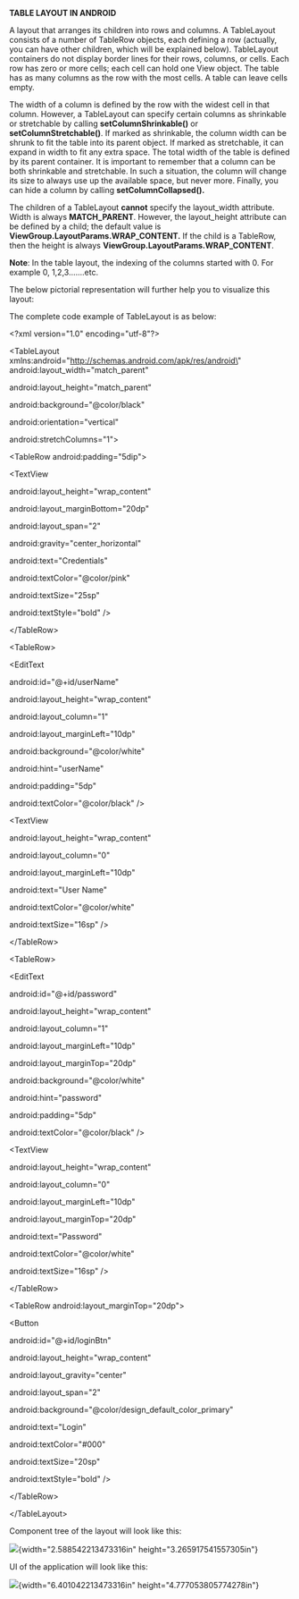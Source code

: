 **TABLE LAYOUT IN ANDROID**

A layout that arranges its children into rows and columns. A TableLayout
consists of a number of TableRow objects, each defining a row (actually,
you can have other children, which will be explained below). TableLayout
containers do not display border lines for their rows, columns, or
cells. Each row has zero or more cells; each cell can hold one View
object. The table has as many columns as the row with the most cells. A
table can leave cells empty.

The width of a column is defined by the row with the widest cell in that
column. However, a TableLayout can specify certain columns as shrinkable
or stretchable by calling **setColumnShrinkable()** or
**setColumnStretchable()**. If marked as shrinkable, the column width
can be shrunk to fit the table into its parent object. If marked as
stretchable, it can expand in width to fit any extra space. The total
width of the table is defined by its parent container. It is important
to remember that a column can be both shrinkable and stretchable. In
such a situation, the column will change its size to always use up the
available space, but never more. Finally, you can hide a column by
calling **setColumnCollapsed().**

The children of a TableLayout **cannot** specify the layout_width
attribute. Width is always **MATCH_PARENT**. However, the layout_height
attribute can be defined by a child; the default value is
**ViewGroup.LayoutParams.WRAP_CONTENT.** If the child is a TableRow,
then the height is always **ViewGroup.LayoutParams.WRAP_CONTENT**.

**Note**: In the table layout, the indexing of the columns started with
0. For example 0, 1,2,3\...\....etc.

The below pictorial representation will further help you to visualize
this layout:

The complete code example of TableLayout is as below:

\<?xml version=\"1.0\" encoding=\"utf-8\"?>

\<TableLayout
xmlns:android=\"http://schemas.android.com/apk/res/android\"
android:layout_width=\"match_parent\"

android:layout_height=\"match_parent\"

android:background=\"\@color/black\"

android:orientation=\"vertical\"

android:stretchColumns=\"1\"\>

\<TableRow android:padding=\"5dip\"\>

\<TextView

android:layout_height=\"wrap_content\"

android:layout_marginBottom=\"20dp\"

android:layout_span=\"2\"

android:gravity=\"center_horizontal\"

android:text=\"Credentials\"

android:textColor=\"\@color/pink\"

android:textSize=\"25sp\"

android:textStyle=\"bold\" />

\</TableRow>

\<TableRow>

\<EditText

android:id=\"@+id/userName\"

android:layout_height=\"wrap_content\"

android:layout_column=\"1\"

android:layout_marginLeft=\"10dp\"

android:background=\"\@color/white\"

android:hint=\"userName\"

android:padding=\"5dp\"

android:textColor=\"\@color/black\" />

\<TextView

android:layout_height=\"wrap_content\"

android:layout_column=\"0\"

android:layout_marginLeft=\"10dp\"

android:text=\"User Name\"

android:textColor=\"\@color/white\"

android:textSize=\"16sp\" />

\</TableRow>

\<TableRow>

\<EditText

android:id=\"@+id/password\"

android:layout_height=\"wrap_content\"

android:layout_column=\"1\"

android:layout_marginLeft=\"10dp\"

android:layout_marginTop=\"20dp\"

android:background=\"\@color/white\"

android:hint=\"password\"

android:padding=\"5dp\"

android:textColor=\"\@color/black\" />

\<TextView

android:layout_height=\"wrap_content\"

android:layout_column=\"0\"

android:layout_marginLeft=\"10dp\"

android:layout_marginTop=\"20dp\"

android:text=\"Password\"

android:textColor=\"\@color/white\"

android:textSize=\"16sp\" />

\</TableRow>

\<TableRow android:layout_marginTop=\"20dp\"\>

\<Button

android:id=\"@+id/loginBtn\"

android:layout_height=\"wrap_content\"

android:layout_gravity=\"center\"

android:layout_span=\"2\"

android:background=\"\@color/design_default_color_primary\"

android:text=\"Login\"

android:textColor=\"#000\"

android:textSize=\"20sp\"

android:textStyle=\"bold\" />

\</TableRow>

\</TableLayout>

Component tree of the layout will look like this:

![](./mediaFolder/media/image3.png){width="2.588542213473316in"
height="3.265917541557305in"}

UI of the application will look like this:

![](./mediaFolder/media/image1.png){width="6.401042213473316in"
height="4.777053805774278in"}
